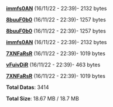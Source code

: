 [**immfs0AN**](/data/immfs0AN.txt) (16/11/22 - 22:39)- 2132 bytes

[**8buuF0b0**](/data/8buuF0b0.txt) (16/11/22 - 22:39)- 1257 bytes

[**8buuF0b0**](/data/8buuF0b0.txt) (16/11/22 - 22:39)- 1257 bytes

[**immfs0AN**](/data/immfs0AN.txt) (16/11/22 - 22:39)- 2132 bytes

[**7XNFaRsR**](/data/7XNFaRsR.txt) (16/11/22 - 22:39)- 1019 bytes

[**vFuivDiR**](/data/vFuivDiR.txt) (16/11/22 - 22:39)- 463 bytes

[**7XNFaRsR**](/data/7XNFaRsR.txt) (16/11/22 - 22:39)- 1019 bytes

**Total Datas**: 3414

**Total Size**: 18.67 MB / 18.7 MB
